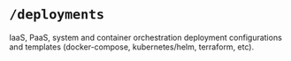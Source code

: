 # `/deployments`

IaaS, PaaS, system and container orchestration deployment configurations and templates (docker-compose, kubernetes/helm, terraform, etc).
